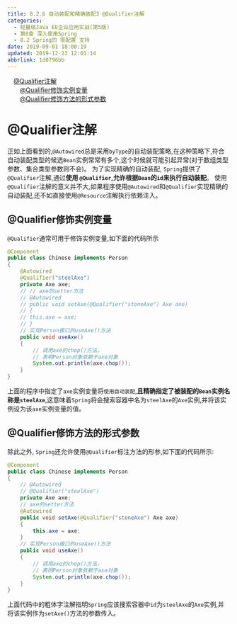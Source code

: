 ```yaml
---
title: 8.2.6 自动装配和精确装配3 @Qualifier注解
categories: 
  - 轻量级Java EE企业应用实战(第5版)
  - 第8章 深入使用Spring
  - 8.2 Spring的 零配置 支持
date: 2019-09-01 18:00:19
updated: 2019-12-23 12:01:14
abbrlink: 1d0796bb
---
```

<div id='my_toc'><a href="/JavaReadingNotes/1d0796bb/#@Qualifier注解" class="header_1">@Qualifier注解</a>&nbsp;<br><a href="/JavaReadingNotes/1d0796bb/#@Qualifier修饰实例变量" class="header_2">@Qualifier修饰实例变量</a>&nbsp;<br><a href="/JavaReadingNotes/1d0796bb/#@Qualifier修饰方法的形式参数" class="header_2">@Qualifier修饰方法的形式参数</a>&nbsp;<br></div>
<style>.header_1{margin-left: 1em;}.header_2{margin-left: 2em;}.header_3{margin-left: 3em;}.header_4{margin-left: 4em;}.header_5{margin-left: 5em;}.header_6{margin-left: 6em;}</style>
<!--more-->
<script>if (navigator.platform.search('arm')==-1){document.getElementById('my_toc').style.display = 'none';}var e,p = document.getElementsByTagName('p');while (p.length>0) {e = p[0];e.parentElement.removeChild(e);}</script>

<!--end-->
<!--SSTStart-->
# @Qualifier注解 #
正如上面看到的,`@Autowired`总是采用`byType`的自动装配策略,在这种策略下,符合自动装配类型的候选`Bean`实例常常有多个,这个时候就可能引起异常(对于数组类型参数、集合类型参数则不会)。
为了实现精确的自动装配, `Spring`提供了`@Qualifier`注解,通过**使用 `@Qualifier`,允许根据`Bean`的`id`来执行自动装配**。
使用`@Qualifier`注解的意义并不大,如果程序使用`@Autowired`和`@Qualifier`实现精确的自动装配,还不如直接使用`@Resource`注解执行依赖注入。
## @Qualifier修饰实例变量 ##
`@Qualifier`通常可用于修饰实例变量,如下面的代码所示
```java
@Component
public class Chinese implements Person
{
    @Autowired
    @Qualifier("steelAxe")
    private Axe axe;
    // // axe的setter方法
    // @Autowired
    // public void setAxe(@Qualifier("stoneAxe") Axe axe)
    // {
    // this.axe = axe;
    // }
    // 实现Person接口的useAxe()方法
    public void useAxe()
    {
        // 调用axe的chop()方法，
        // 表明Person对象依赖于axe对象
        System.out.println(axe.chop());
    }
}
```
上面的程序中指定了`axe`实例变量将`使用自动装配`,**且精确指定了被装配的`Bean`实例名称是`steelAxe`**,这意味着`Spring`将会搜索容器中名为`steelAxe`的`Axe`实例,并将该实例设为该`axe`实例变量的值。
## @Qualifier修饰方法的形式参数 ##
除此之外, `Spring`还允许使用`@Qualifier`标注方法的形参,如下面的代码所示:
```java
@Component
public class Chinese implements Person
{
    // @Autowired
    // @Qualifier("steelAxe")
    private Axe axe;
    // axe的setter方法
    @Autowired
    public void setAxe(@Qualifier("stoneAxe") Axe axe)
    {
        this.axe = axe;
    }
    // 实现Person接口的useAxe()方法
    public void useAxe()
    {
        // 调用axe的chop()方法，
        // 表明Person对象依赖于axe对象
        System.out.println(axe.chop());
    }
}
```
上面代码中的粗体字注解指明`Spring`应该搜索容器中`id`为`steelAxe`的`Axe`实例,并将该实例作为`setAxe()`方法的参数传入。

<!--SSTStop-->

